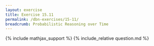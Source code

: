 ```yaml
---
layout: exercise
title: Exercise 15.11
permalink: /dbn-exercises/15-11/
breadcrumb: Probabilistic Reasoning over Time
---
```


{% include mathjax_support %}
{% include_relative question.md %}
